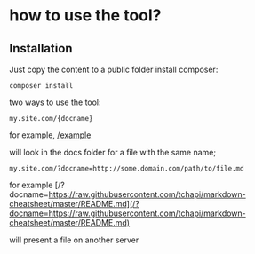# how to use the tool?

## Installation

Just copy the content to a public folder
install composer:

```
composer install
```
two ways to use the tool:

```
my.site.com/{docname}
```
for example, [/example](/example)

will look in the docs folder for a file with the same name;

```
my.site.com/?docname=http://some.domain.com/path/to/file.md
```
for example [/?docname=https://raw.githubusercontent.com/tchapi/markdown-cheatsheet/master/README.md](/?docname=https://raw.githubusercontent.com/tchapi/markdown-cheatsheet/master/README.md)

will present a file on another server
